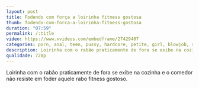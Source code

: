 ```yaml
---
layout: post
title: Fodendo com força a loirinha fitness gostosa
thumb: fodendo-com-forca-a-loirinha-fitness-gostosa
duration: "07:59"
permalink: /:title
video: https://www.xvideos.com/embedframe/27429407
categories: porn, anal, teen, pussy, hardcore, petite, girl, blowjob, skinny, amateur, wet, ebony, asian, teens, fetish, indian, tight, erotic, brazzers
description: Loirinha com o rabão praticamente de fora se exibe na cozinha e o comedor não resiste em foder aquele rabo fitness gostoso.
qualidade: 720p
---
```

Loirinha com o rabão praticamente de fora se exibe na cozinha e o comedor não resiste em foder aquele rabo fitness gostoso.